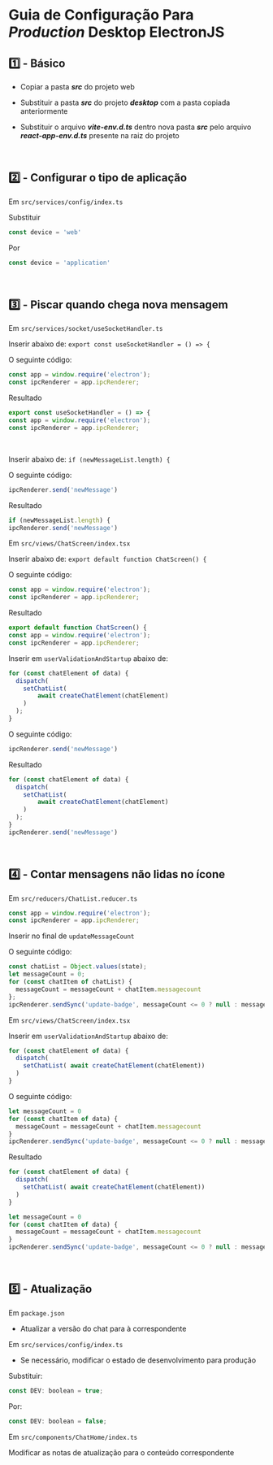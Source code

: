# Guia de Configuração Para _Production_ Desktop ElectronJS

## 1️⃣ - Básico

- Copiar a pasta **_src_** do projeto web

- Substituir a pasta **_src_** do projeto **_desktop_** com a pasta copiada anteriormente

- Substituir o arquivo **_vite-env.d.ts_** dentro nova pasta **_src_** pelo arquivo **_react-app-env.d.ts_** presente na raiz do projeto

&nbsp;

## 2️⃣ - Configurar o tipo de aplicação

Em `src/services/config/index.ts`

Substituir

```javascript
const device = 'web'
```

Por

```javascript
const device = 'application'
```

&nbsp;

## 3️⃣ - Piscar quando chega nova mensagem

Em `src/services/socket/useSocketHandler.ts`

Inserir abaixo de: `export const useSocketHandler = () => {`

O seguinte código:

```javascript
const app = window.require('electron');
const ipcRenderer = app.ipcRenderer;
```

Resultado

```javascript
export const useSocketHandler = () => {
const app = window.require('electron');
const ipcRenderer = app.ipcRenderer;
```

&nbsp;

Inserir abaixo de: `if (newMessageList.length) {`

O seguinte código:

```javascript
ipcRenderer.send('newMessage')
```

Resultado

```javascript
if (newMessageList.length) {
ipcRenderer.send('newMessage')
```

Em `src/views/ChatScreen/index.tsx`

Inserir abaixo de: `export default function ChatScreen() {`

O seguinte código:

```javascript
const app = window.require('electron');
const ipcRenderer = app.ipcRenderer;
```

Resultado

```javascript
export default function ChatScreen() {
const app = window.require('electron');
const ipcRenderer = app.ipcRenderer;
```

Inserir em `userValidationAndStartup`  abaixo de:

```javascript
for (const chatElement of data) {
  dispatch(
    setChatList( 
        await createChatElement(chatElement)
    )
  );
}
```

O seguinte código:

```javascript
ipcRenderer.send('newMessage')
```

Resultado

```javascript
for (const chatElement of data) {
  dispatch(
    setChatList( 
        await createChatElement(chatElement)
    )
  );
}
ipcRenderer.send('newMessage')
```

&nbsp;

## 4️⃣ - Contar mensagens não lidas no ícone

Em `src/reducers/ChatList.reducer.ts`

```javascript
const app = window.require('electron');
const ipcRenderer = app.ipcRenderer;
```

Inserir no final de `updateMessageCount`

O seguinte código:

```javascript
const chatList = Object.values(state);
let messageCount = 0;
for (const chatItem of chatList) {
  messageCount = messageCount + chatItem.messagecount
};
ipcRenderer.sendSync('update-badge', messageCount <= 0 ? null : messageCount);
```

Em `src/views/ChatScreen/index.tsx`

Inserir em `userValidationAndStartup`  abaixo de:

```javascript
for (const chatElement of data) {
  dispatch(
    setChatList( await createChatElement(chatElement))
  )
}
```

O seguinte código:

```javascript
let messageCount = 0
for (const chatItem of data) {
  messageCount = messageCount + chatItem.messagecount
}
ipcRenderer.sendSync('update-badge', messageCount <= 0 ? null : messageCount);
```

Resultado

```javascript
for (const chatElement of data) {
  dispatch(
    setChatList( await createChatElement(chatElement))
  )
}

let messageCount = 0
for (const chatItem of data) {
  messageCount = messageCount + chatItem.messagecount
}
ipcRenderer.sendSync('update-badge', messageCount <= 0 ? null : messageCount);
```

&nbsp;

## 5️⃣ - Atualização

Em `package.json`

- Atualizar a versão do chat para à correspondente

Em `src/services/config/index.ts`

- Se necessário, modificar o estado de desenvolvimento para produção

Substituir:

```javascript
const DEV: boolean = true;
```

Por:

```javascript
const DEV: boolean = false;
```

Em `src/components/ChatHome/index.ts`

Modificar as notas de atualização para o conteúdo correspondente
